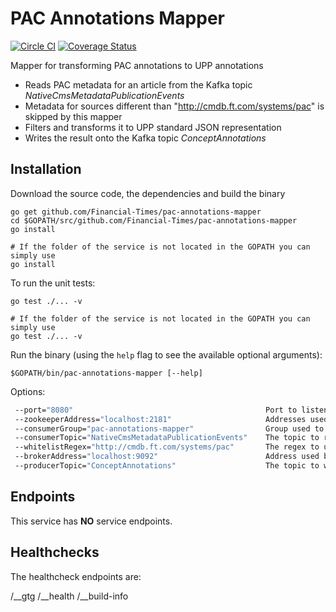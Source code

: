 # PAC Annotations Mapper

[![Circle CI](https://circleci.com/gh/Financial-Times/pac-annotations-mapper.svg?style=shield)](https://circleci.com/gh/Financial-Times/pac-annotations-mapper) [![Coverage Status](https://coveralls.io/repos/github/Financial-Times/pac-annotations-mapper/badge.svg)](https://coveralls.io/github/Financial-Times/pac-annotations-mapper)

Mapper for transforming PAC annotations to UPP annotations

* Reads PAC metadata for an article from the Kafka topic _NativeCmsMetadataPublicationEvents_
* Metadata for sources different than "<http://cmdb.ft.com/systems/pac>" is skipped by this mapper
* Filters and transforms it to UPP standard JSON representation
* Writes the result onto the Kafka topic _ConceptAnnotations_

## Installation

Download the source code, the dependencies and build the binary

```shell
go get github.com/Financial-Times/pac-annotations-mapper
cd $GOPATH/src/github.com/Financial-Times/pac-annotations-mapper
go install

# If the folder of the service is not located in the GOPATH you can simply use
go install
```

To run the unit tests:

```shell
go test ./... -v

# If the folder of the service is not located in the GOPATH you can simply use
go test ./... -v
```

Run the binary (using the `help` flag to see the available optional arguments):

```shell
$GOPATH/bin/pac-annotations-mapper [--help]
```

Options:

```sh
 --port="8080"                                           Port to listen on ($APP_PORT)
 --zookeeperAddress="localhost:2181"                     Addresses used by the queue consumer to connect to the queue ($ZOOKEEPER_ADDRESS)
 --consumerGroup="pac-annotations-mapper"                Group used to read the messages from the queue ($CONSUMER_GROUP)
 --consumerTopic="NativeCmsMetadataPublicationEvents"    The topic to read the meassages from ($CONSUMER_TOPIC)
 --whitelistRegex="http://cmdb.ft.com/systems/pac"       The regex to use to filter messages based on Origin-System-Id. ($WHITELIST_REGEX)
 --brokerAddress="localhost:9092"                        Address used by the producer to connect to the queue ($BROKER_ADDRESS)
 --producerTopic="ConceptAnnotations"                    The topic to write the concept annotation to ($PRODUCER_TOPIC)
```

## Endpoints

This service has __NO__ service endpoints.

## Healthchecks

The healthcheck endpoints are:

 /__gtg
 /__health
 /__build-info

